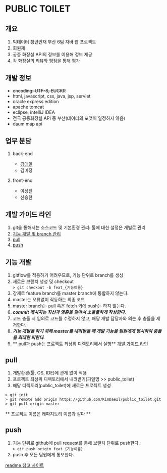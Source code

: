 PUBLIC TOILET
==

## 개요
1. 빅데이터 청년인재 부산 6팀 자바 웹 프로젝트
2. 회원제
3. 공중 화장실 API의 정보를 이용해 정보 제공
4. 각 화장실의 리뷰와 평점을 통해 평가

  
## 개발 정보
- ~~encoding: UTF-8, EUCKR~~
- html, javascript, css, java, jsp, servlet
- oracle express edition
- apache tomcat
- eclipse, intelliJ IDEA
- 전국 공중화장실 API 중 부산(데이터의 포맷이 일정하지 않음)
- daum map api
  
  
## 업무 분담
1. back-end  
	* [김대일](https://github.com/KimDaeil)  
	* 김미정  
	  
2. front-end  
	* 이성진  
	* 신승현  
  
  
## 개발 가이드 라인
1. git을 통해서는 소스코드 및 기본환경 관리: 툴에 대한 설정은 개별로 관리
2. [기능 개발 및 branch 관리](#기능개발)  
3. [pull](#pull)  
4. [push](#push)  
  
	
## 기능 개발
1. gitflow를 적용하기 어려우므로, 기능 단위로 branch를 생성  
2. 새로운 브랜치 생성 및 checkout  
```> git checkout -b feat_{기능이름}```  
3. 강제로 feature branch를 master branch에 통합하지 않는다.  
4. master는 오류없이 작동하는 최종 코드  
5. master branch는 pull 혹은 fetch 외에 push는 하지 않는다.
6. **_commit 메시지는 최선과 영혼을 담아서 소울풀하게 작성한다._**
7. 코드 충돌 시 임의로 코드를 수정하지 않고, 해당 개발 담당자와 의논 후 충돌을 제거한다.
8. **_기능 개발을 하기 위해 master를 내려받을 때  개발 기능을 팀원에게 명시하여 충돌을 최대한 피한다._**  
9. ** pull과 push는 프로젝트 최상위 디렉토리에서 실행**
[개발 가이드 라인](#개발_가이드_라인)

  
## pull
1. 개발환경(툴, OS, IDE)에 관계 없이 적용
2. 프로젝트 최상위 디렉토리에서 내려받기(파일명 >> public_toilet)  
3. 해당 디렉토리(public_toilet)에 새로운 프로젝트 생성
```
> git init
> git remote add origin https://github.com/KimDaeIl/public_toilet.git
> git pull origin master
```  
** 프로젝트 이름은 레파지토리 이름과 같다 **

   
## push
1. 기능 단위로 github에 pull request를 통해 브랜치 단위로 push한다.  
```> git push origin feat_{기능이름}```
2. push 후 모든 팀원에게 통보한다.


[readme 참고 사이트](http://blog.eomdev.com/github/2015/12/11/github-markdown.html)
